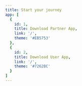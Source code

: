 ```yaml
---
title: Start your journey
app: [
  {
    id: 1,
    title: Download Partner App,
    link: '/',
    theme: '#EB5753'
  },
  {
    id: 2,
    title: Download User App,
    link: '/',
    theme: '#7262BC'
  }
]
---
```

